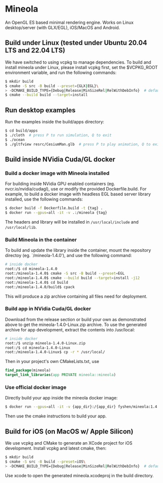 # Mineola
An OpenGL ES based minimal rendering engine.
Works on Linux desktop/server (with GLX/EGL), iOS/MacOS and Android.

## Build under Linux (tested under Ubuntu 20.04 LTS and 22.04 LTS)

We have switched to using vcpkg to manage dependencies.
To build and install mineola under Linux, please install vcpkg first, set the $VCPKG_ROOT environment variable, and run the following commands:
```bash
$ mkdir build
$ cmake -S src -B build --preset={GLX|EGL}\
> -DCMAKE_BUILD_TYPE={Debug|Release|MinSizeRel|RelWithDebInfo}  # default=Release
$ cmake --build build --target=install
```

## Run desktop examples
Run the examples inside the build/apps directory:
```bash
$ cd build/apps
$ ./cloth  # press P to run simulation, Q to exit
$ ./ocean
$ ./gltfview resrc/CesiumMan.glb  # press P to play animation, Q to exit
```

## Build inside NVidia Cuda/GL docker

### Build a docker image with Mineola installed
For building inside NVidia GPU enabled containers (eg. nvcr.io/nvidia/cudagl), use or modify the provided Dockerfile.build.
For example, to build a docker image with headless EGL based server library installed, use the following commands:
```bash
$ docker build -f Dockerfile.build -t {tag} .
$ docker run --gpus=all -it -v .:/mineola {tag}
```
The headers and library will be installed in `/usr/local/include` and `/usr/local/lib`.

### Build Mineola in the container
To build and update the library inside the container, mount the repository directoy (eg. `/mineola-1.4.0'), and use the following command:
```bash
# inside docker
root:/$ cd mineola-1.4.0
root:/mineola-1.4.0$ cmake -S src -B build --preset=EGL
root:/mineola-1.4.0$ cmake --build build --target=install -j12
root:/mineola-1.4.0$ cd build
root:/mineola-1.4.0/build$ cpack
```
This will produce a zip archive containing all files need for deployment.

### Build app in NVidia Cuda/GL docker

Download from the release section or build your own as demonstrated above to get the mineola-1.4.0-Linux.zip archive.
To use the generated archive for app development, extract the contents into /usr/local:
```bash
# inside docker
root:/$ unzip mineola-1.4.0-Linux.zip
root:/$ cd mineola-1.4.0-Linux
root:/mineola-1.4.0-Linux$ cp -r * /usr/local/
```

Then in your project's own CMakeLists.txt, use
```cmake
find_package(mineola)
target_link_libraries(app PRIVATE mineola::mineola)
```

### Use official docker image
Directly build your app inside the mineola docker image:
```bash
$ docker run --gpus=all -it -v {app_dir}:/{app_dir} fyshen/mineola:1.4.0-egl-ubuntu20.04
```
Then use the cmake instructions to build your app.

## Build for iOS (on MacOS w/ Apple Silicon)

We use vcpkg and CMake to generate an XCode project for iOS development.
Install vcpkg and latest cmake, then:
```bash
$ mkdir build
$ cmake -S src -B build --preset=iOS\
> -DCMAKE_BUILD_TYPE={Debug|Release|MinSizeRel|RelWithDebInfo}  # default=Release
```
Use xcode to open the generated mineola.xcodeproj in the build directory.

<!-- ## Build for Android

Please use the included conanfile and CMake script to build the dynamic-link library libmineola.so for your target arch/api_level:
```bash
$ NDK=/path/to/ndk/build/cmake/android.toolchain.cmake conan create .. (user)/(channel) -s os=Android -s os.api_level=(min api) -s arch=(arch)
```

Then request the mineola shared library in your Android project by editing the build.gradle script.
Please see the included gltfview example Android Studio project for details.
(p.s. the project targets x86 emulator by default, feel free to try changing the target arch/api_level) -->

